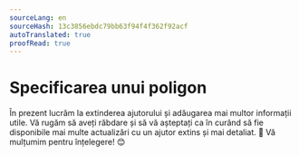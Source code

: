 ```yaml
---
sourceLang: en
sourceHash: 13c3856ebdc79bb63f94f4f362f92acf
autoTranslated: true
proofRead: true
---
```



# Specificarea unui poligon
În prezent lucrăm la extinderea ajutorului și adăugarea mai multor informații utile. Vă rugăm să aveți răbdare și să vă așteptați ca în curând să fie disponibile mai multe actualizări cu un ajutor extins și mai detaliat. 🚀 Vă mulțumim pentru înțelegere! 😊